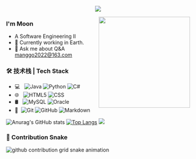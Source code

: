 <p align="center"><img src="https://i.imgur.com/A6bWGFl.gif"/></p>
<img align= "right" width= "250" src= "https://pa1.narvii.com/6580/8098c6e9207376889eeb0532d9f5a0723c4d73f5_hq.gif"/>

### I'm Moon

- A Software Engineering II
- 🌱 Currently working in Earth.
- 💬 Ask me about Q&A [manggo2022@163.com](mailto:manggo2022@163.com)

### 🛠 技术栈 | Tech Stack

- 💻 &#160; ![Java](https://img.shields.io/badge/-Java-333333?style=flat&logo=Java&logoColor=007396)
![Python](https://img.shields.io/badge/-python-333333?style=flat&logo=Java&logoColor=007396)
![C#](https://img.shields.io/badge/-Csharp-333333?style=flat&logo=Java&logoColor=007396)
- 🌐 &#160; ![HTML5](https://img.shields.io/badge/-HTML5-333333?style=flat&logo=HTML5)
![CSS](https://img.shields.io/badge/-CSS-333333?style=flat&logo=CSS)
- 🛢 &#160; ![MySQL](https://img.shields.io/badge/-MySQL-333333?style=flat&logo=mysql)
![Oracle](https://img.shields.io/badge/-Oracle-333333?style=flat&logo=Oracle)
- 🔧 &#160;![Git](https://img.shields.io/badge/-Git-333333?style=flat&logo=git)
![GitHub](https://img.shields.io/badge/-GitHub-333333?style=flat&logo=github)
![Markdown](https://img.shields.io/badge/-Markdown-333333?style=flat&logo=markdown)


![Anurag's GitHub stats](https://github-readme-stats.vercel.app/api?username=02Moon&show_icons=true&theme=tokyonight)
[![Top Langs](https://github-readme-stats.vercel.app/api/top-langs/?username=02Moon&layout=compact)](https://github.com/anuraghazra/github-readme-stats)
<img src="https://imgur.com/rilHVxA.png"/>

### 🐍 Contribution Snake

<picture>
  <source media="(prefers-color-scheme: dark)" srcset="https://raw.githubusercontent.com/02Moon/02Moon/master/assets/github-contribution-grid-snake-dark.svg">
  <source media="(prefers-color-scheme: light)" srcset="https://raw.githubusercontent.com/02Moon/02Moon/master/assets/github-contribution-grid-snake.svg">
  <img alt="github contribution grid snake animation" src="https://raw.githubusercontent.com/02Moon/02Moon/master/assets/github-contribution-grid-snake.svg">
</picture>
